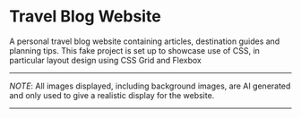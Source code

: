 # Travel Blog Website

A personal travel blog website containing articles, destination guides and planning tips. This fake project is set up to showcase use of CSS, in particular layout design using CSS Grid and Flexbox 

---

_NOTE_: All images displayed, including background images, are AI generated and only used to give a realistic display for the website. 

---